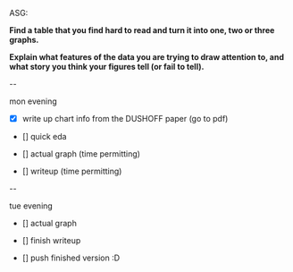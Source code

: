 


ASG: 

**Find a table that you find hard to read and turn it into one, two or three graphs.** 

**Explain what features of the data you are trying to draw attention to, and what story you think your figures tell (or fail to tell).**


--

mon evening 

- [x] write up chart info from the DUSHOFF paper (go to pdf)

- [] quick eda 

- [] actual graph (time permitting)

- [] writeup (time permitting)

--

tue evening 

- [] actual graph

- [] finish writeup

- [] push finished version :D
